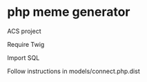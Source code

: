 # php meme generator

ACS project

Require Twig 

Import SQL 

Follow instructions in models/connect.php.dist 
